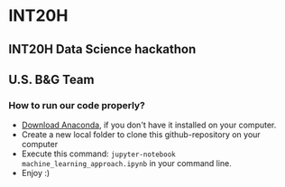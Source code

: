 # INT20H
## INT20H Data Science hackathon
## U.S. B&G Team

### How to run our code properly?
- [Download Anaconda](https://www.continuum.io/downloads), if you don't have it installed on your computer.
- Create a new local folder to clone this github-repository on your computer
- Execute this command: `jupyter-notebook machine_learning_approach.ipynb` in your command line.
- Enjoy :)
